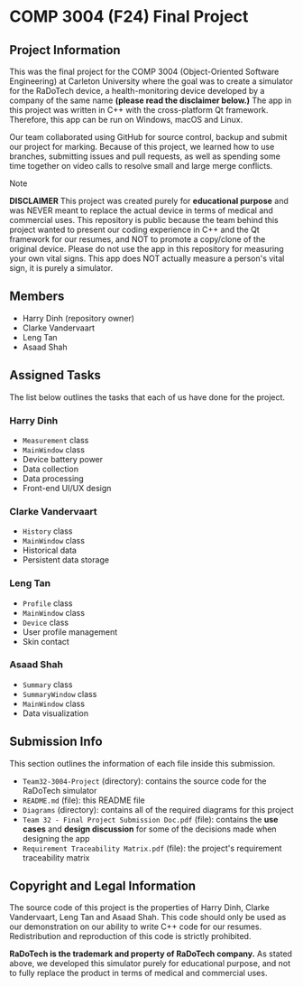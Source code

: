 # COMP 3004 (F24) Final Project

## Project Information
This was the final project for the COMP 3004 (Object-Oriented Software Engineering) at Carleton University where the goal was to create a simulator for the RaDoTech device, a health-monitoring device developed by a company of the same name **(please read the disclaimer below.)** The app in this project was written in C++ with the cross-platform Qt framework. Therefore, this app can be run on Windows, macOS and Linux.

Our team collaborated using GitHub for source control, backup and submit our project for marking. Because of this project, we learned how to use branches, submitting issues and pull requests, as well as spending some time together on video calls to resolve small and large merge conflicts.

> [!NOTE]
> **DISCLAIMER**
> This project was created purely for **educational purpose** and was NEVER meant to replace the actual device in terms of medical and commercial uses.
> This repository is public because the team behind this project wanted to present our coding experience in C++ and the Qt framework for our resumes, and NOT to promote a copy/clone of the original device.
> Please do not use the app in this repository for measuring your own vital signs. This app does NOT actually measure a person's vital sign, it is purely a simulator.

## Members
- Harry Dinh (repository owner)
- Clarke Vandervaart
- Leng Tan
- Asaad Shah

## Assigned Tasks
The list below outlines the tasks that each of us have done for the project.

### Harry Dinh
- `Measurement` class
- `MainWindow` class
- Device battery power
- Data collection
- Data processing
- Front-end UI/UX design

### Clarke Vandervaart
- `History` class
- `MainWindow` class
- Historical data
- Persistent data storage

### Leng Tan
- `Profile` class
- `MainWindow` class
- `Device` class
- User profile management
- Skin contact

### Asaad Shah
- `Summary` class
- `SummaryWindow` class
- `MainWindow` class
- Data visualization

## Submission Info
This section outlines the information of each file inside this submission.

- `Team32-3004-Project` (directory): contains the source code for the RaDoTech simulator
- `README.md` (file): this README file
- `Diagrams` (directory): contains all of the required diagrams for this project
- `Team 32 - Final Project Submission Doc.pdf` (file): contains the **use cases** and **design discussion** for some of the decisions made when designing the app
- `Requirement Traceability Matrix.pdf` (file): the project's requirement traceability matrix

## Copyright and Legal Information
The source code of this project is the properties of Harry Dinh, Clarke Vandervaart, Leng Tan and Asaad Shah. This code should only be used as our demonstration on our ability to write C++ code for our resumes. Redistribution and reproduction of this code is strictly prohibited.

**RaDoTech is the trademark and property of RaDoTech company.** As stated above, we developed this simulator purely for educational purpose, and not to fully replace the product in terms of medical and commercial uses.